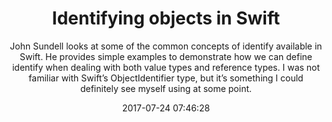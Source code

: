 ---
title: "Identifying objects in Swift"
subtitle: "John Sundell looks at some of the common concepts of identify available in Swift. He provides simple examples to demonstrate how we can define identify when dealing with both value types and reference types. I was not familiar with Swift’s ObjectIdentifier type, but it’s something I could definitely see myself using at some point."
tags: ["identify"]
link: "https://www.swiftbysundell.com/posts/identifying-objects-in-swift"
date: "2017-07-24 07:46:28"
---
